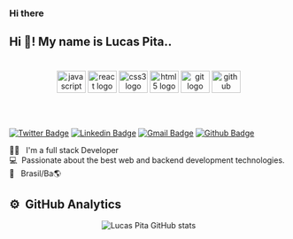  ### Hi there
 

<h2 align="left">Hi 👋! My name is Lucas Pita..</h2>




###
</br>
<div align="center">
  <img src="https://cdn.jsdelivr.net/gh/devicons/devicon/icons/javascript/javascript-original.svg" height="40" width="52" alt="javascript logo"  />

  <img src="https://cdn.jsdelivr.net/gh/devicons/devicon/icons/php/php-original.svg" height="40" width="52" alt="react logo"  />
  <img src="https://cdn.jsdelivr.net/gh/devicons/devicon/icons/css3/css3-original.svg" height="40" width="52" alt="css3 logo"  />
  <img src="https://cdn.jsdelivr.net/gh/devicons/devicon/icons/html5/html5-original.svg" height="40" width="52" alt="html5 logo"  />
  <img src="https://cdn.jsdelivr.net/gh/devicons/devicon/icons/git/git-original.svg" height="40" width="52" alt="git logo"  />
  <img src="https://cdn.jsdelivr.net/gh/devicons/devicon/icons/github/github-original.svg" height="40" width="52" alt="github logo"  />
 
</div>

##
</br>

[![Twitter Badge](https://img.shields.io/badge/-@lukasptta-6633cc?style=flat-square&labelColor=6633cc&logo=twitter&logoColor=white&link=https://twitter.com/lukasptta)](https://twitter.com/lukasptta) 
[![Linkedin Badge](https://img.shields.io/badge/-lukas%20ptta-6633cc?style=flat-square&logo=Linkedin&logoColor=white&link=https://www.linkedin.com/in/lucas-p-maciel-92a0981b9/)](https://www.linkedin.com/in/lucas-p-maciel-92a0981b9/) 
[![Gmail Badge](https://img.shields.io/badge/lukasptta@gmail.com-6633cc?style=flat-square&logo=Gmail&logoColor=white&link=mailto:lukasptta@gmail.com)](mailto:lukasptta@gmail.com)
[![Github Badge](https://img.shields.io/badge/-CodePen-black?style=flat-square&logo=CodePen&logoColor=white)](https://codepen.io/lukasptta)


👨‍💻 &nbsp; I'm a full stack Developer <br>
💻 &nbsp;Passionate about the best web and backend development technologies. <br>
🏡 &nbsp; Brasil/Ba🌎

###

###



## ⚙️ &nbsp;GitHub Analytics

<div align="center">
 
![Lucas Pita GitHub stats](https://github-readme-stats.vercel.app/api?username=lukasptta&show_icons=true&theme=tokyonight)



 </div>
 

 <br/>


